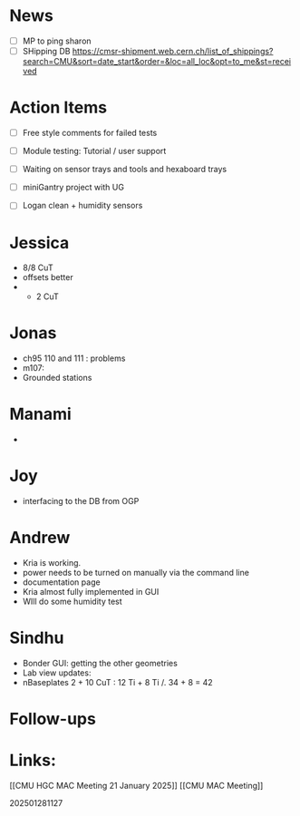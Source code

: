 # News
- [ ] MP to ping sharon
- [ ] SHipping DB https://cmsr-shipment.web.cern.ch/list_of_shippings?search=CMU&sort=date_start&order=&loc=all_loc&opt=to_me&st=received

# Action Items
- [ ] Free style comments for failed tests
- [ ] Module testing: Tutorial / user support 
- [ ] Waiting on sensor trays and tools and hexaboard trays
- [ ] miniGantry project with UG
- [ ] Logan clean + humidity sensors


# Jessica
- 8/8 CuT 
- offsets better
- + 2 CuT

# Jonas
- ch95 110 and 111 : problems 
- m107: 
- Grounded stations

# Manami
- 
# Joy
- interfacing to the DB from OGP

# Andrew
- Kria is working. 
- power needs to be turned on manually via the command line
- documentation page
- Kria almost fully implemented in GUI
- WIll do some humidity test


# Sindhu
- Bonder GUI: getting the other geometries 
- Lab view updates: 
- nBaseplates 2 + 10 CuT : 12 Ti  + 8 Ti /. 34 + 8 = 42



# Follow-ups


# Links: 
[[CMU HGC MAC Meeting 21 January 2025]]
[[CMU MAC Meeting]]


202501281127
